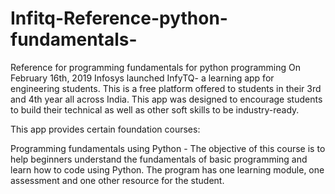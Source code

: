 # Infitq-Reference-python-fundamentals-
Reference for programming fundamentals for python programming 
On February 16th, 2019 Infosys launched InfyTQ- a learning app for engineering students. This is a free platform offered to students in their 3rd and 4th year all across India. This app was designed to encourage students to build their technical as well as other soft skills to be industry-ready.

This app provides certain foundation courses:

Programming fundamentals using Python - The objective of this course is to help beginners understand the fundamentals of basic programming and learn how to code using Python.
The program has one learning module, one assessment and one other resource for the student.
